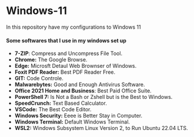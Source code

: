 # Windows-11
In this repository have my configurations to Windows 11


#### Some softwares that I use in my windows set up

*  **7-ZIP**: Compress and Uncompress File Tool.
*  **Chrome:** The Google Browse.
*  **Edge:** Microsft Detaul Web Brownser of Windows.
*  **Foxit PDF Reader:** Best PDF Reader Free.
*  **GIT:** Code Controle.
*  **Malwarebytes:** Good and Enough Antivirus Software.
*  **Office 2021 Home and Business**: Best Paid Office Suite.
*  **PowerShell 7:** Is Not a Bash or Zshell but is the Best to Windows.
*  **SpeedCrunch:** Text Based Calculator.
*  **VSCode:** The Best Code Editor.
*  **Windows Security:** Eeee is Better Stay in Computer.
*  **Windows Terminal:** Default Windows Terminal.
*  **WSL2:** Windows Subsystem Linux Version 2, to Run Ubuntu 22.04 LTS.
